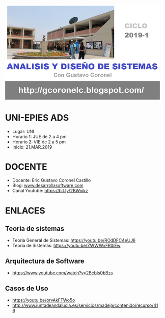 ![UNI-EPIES ADS 2019-1](https://raw.githubusercontent.com/gcoronelc/UNI-EPIES-ADS-2019-1/master/img/ADS-2019-1.JPG)


# UNI-EPIES ADS

- Lugar: UNI
- Horario 1: JUE de 2 a 4 pm
- Horario 2: VIE de 2 a 5 pm
- Inicio: 21.MAR.2019


# DOCENTE

- Docente: Eric Gustavo Coronel Castillo
- Blog: www.desarrollasoftware.com
- Canal Youtube: https://bit.ly/2BWvikz


# ENLACES

## Teoria de sistemas

- Teoria General de Sistemas: https://youtu.be/ROdDFC4eUJ8
- Teoria de Sistemas: https://youtu.be/ZWWWxFR0iEw

## Arquitectura de Software

- https://www.youtube.com/watch?v=2Bcbls0bBzs


## Casos de Uso

- https://youtu.be/orvAkFFWo5o
- http://www.juntadeandalucia.es/servicios/madeja/contenido/recurso/416


